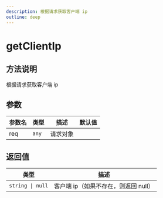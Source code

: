 ```yaml
---
description: 根据请求获取客户端 ip
outline: deep
---
```


# getClientIp

## 方法说明

根据请求获取客户端 ip

## 参数

| 参数名 | 类型 | 描述 | 默认值 |
| --- | --- | --- | --- |
| req | `any` | 请求对象 |  |

## 返回值

| 类型 | 描述 |
| --- | --- |
| `string \| null` | 客户端 ip（如果不存在，则返回 null） |
